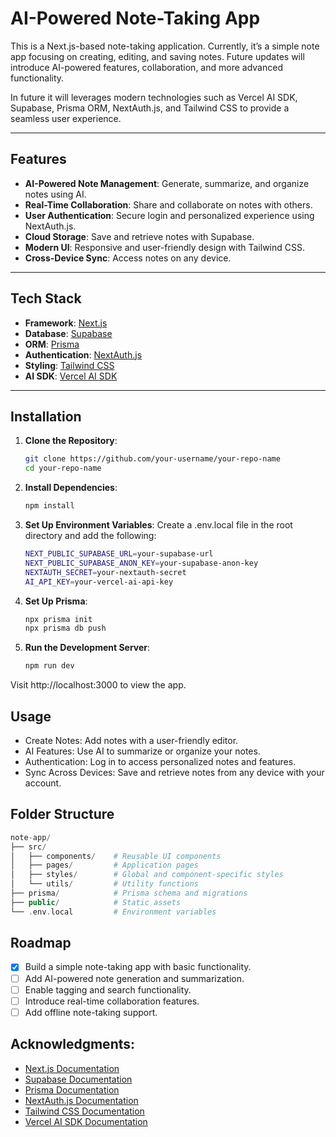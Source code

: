 # AI-Powered Note-Taking App

This is a Next.js-based note-taking application. Currently, it’s a simple note app focusing on creating, editing, and saving notes. Future updates will introduce AI-powered features, collaboration, and more advanced functionality.

In future it will leverages modern technologies such as Vercel AI SDK, Supabase, Prisma ORM, NextAuth.js, and Tailwind CSS to provide a seamless user experience.

---

## Features

- **AI-Powered Note Management**: Generate, summarize, and organize notes using AI.
- **Real-Time Collaboration**: Share and collaborate on notes with others.
- **User Authentication**: Secure login and personalized experience using NextAuth.js.
- **Cloud Storage**: Save and retrieve notes with Supabase.
- **Modern UI**: Responsive and user-friendly design with Tailwind CSS.
- **Cross-Device Sync**: Access notes on any device.

---

## Tech Stack

- **Framework**: [Next.js](https://nextjs.org/)
- **Database**: [Supabase](https://supabase.com/)
- **ORM**: [Prisma](https://www.prisma.io/)
- **Authentication**: [NextAuth.js](https://next-auth.js.org/)
- **Styling**: [Tailwind CSS](https://tailwindcss.com/)
- **AI SDK**: [Vercel AI SDK](https://sdk.vercel.ai/)

---

## Installation

1. **Clone the Repository**:

   ```bash
   git clone https://github.com/your-username/your-repo-name
   cd your-repo-name
   ```

2. **Install Dependencies**:

   ```bash
   npm install
   ```

3. **Set Up Environment Variables**:
   Create a .env.local file in the root directory and add the following:

   ```bash
   NEXT_PUBLIC_SUPABASE_URL=your-supabase-url
   NEXT_PUBLIC_SUPABASE_ANON_KEY=your-supabase-anon-key
   NEXTAUTH_SECRET=your-nextauth-secret
   AI_API_KEY=your-vercel-ai-api-key
   ```

4. **Set Up Prisma**:

   ```bash
   npx prisma init
   npx prisma db push
   ```

5. **Run the Development Server**:

   ```bash
   npm run dev
   ```

Visit http://localhost:3000 to view the app.

## Usage

- Create Notes: Add notes with a user-friendly editor.
- AI Features: Use AI to summarize or organize your notes.
- Authentication: Log in to access personalized notes and features.
- Sync Across Devices: Save and retrieve notes from any device with your account.

## Folder Structure

```php
note-app/
├── src/
│   ├── components/    # Reusable UI components
│   ├── pages/         # Application pages
│   ├── styles/        # Global and component-specific styles
│   └── utils/         # Utility functions
├── prisma/            # Prisma schema and migrations
├── public/            # Static assets
└── .env.local         # Environment variables
```

## Roadmap

- [x] Build a simple note-taking app with basic functionality.
- [ ] Add AI-powered note generation and summarization.
- [ ] Enable tagging and search functionality.
- [ ] Introduce real-time collaboration features.
- [ ] Add offline note-taking support.

## Acknowledgments:

- [Next.js Documentation](https://nextjs.org/docs)
- [Supabase Documentation](https://supabase.com/docs)
- [Prisma Documentation](https://www.prisma.io/docs)
- [NextAuth.js Documentation](https://next-auth.js.org/getting-started/introduction)
- [Tailwind CSS Documentation](https://tailwindcss.com/docs/installation/using-vite)
- [Vercel AI SDK Documentation](https://sdk.vercel.ai/docs/introduction)
